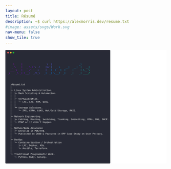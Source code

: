 ```yaml
---
layout: post
title: Résumé
description: ~$ curl https://alexmorris.dev/resume.txt
#image: assets/svgs/Work.svg
nav-menu: false
show_tile: true
---
```


<span class="image fit"><img src="assets/svgs/Work.svg" alt="" /></span>
